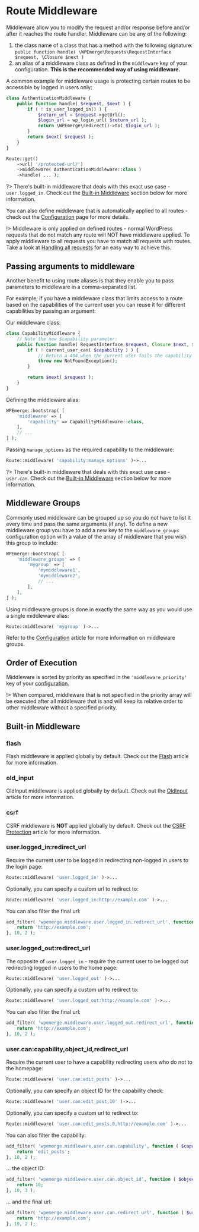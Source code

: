# Route Middleware

Middleware allow you to modify the request and/or response before and/or after it reaches the route handler. Middleware can be any of the following:
1. the class name of a class that has a method with the following signature:  
`public function handle( \WPEmerge\Requests\RequestInterface $request, \Closure $next )`
1. an alias of a middleware class as defined in the `middleware` key of your configuration. **This is the recommended way of using middleware.**

A common example for middleware usage is protecting certain routes to be accessible by logged in users only:

```php
class AuthenticationMiddleware {
    public function handle( $request, $next ) {
        if ( ! is_user_logged_in() ) {
            $return_url = $request->getUrl();
            $login_url = wp_login_url( $return_url );
            return \WPEmerge\redirect()->to( $login_url );
        }
        return $next( $request );
    }
}

Route::get()
    ->url( '/protected-url/')
    ->middleware( AuthenticationMiddleware::class )
    ->handle( ... );
```

?> There's built-in middleware that deals with this exact use case - `user.logged_in`. Check out the [Built-in Middleware](#built-in-middleware) section below for more information.

You can also define middleware that is automatically applied to all routes - check out the [Configuration](/framework/configuration) page for more details.

!> Middleware is only applied on defined routes - normal WordPress requests that do not match any route will NOT have middleware applied. To apply middleware to all requests you have to match all requests with routes. Take a look at [Handling all requests](/framework/routing/methods#handling-all-requests) for an easy way to achieve this.

## Passing arguments to middleware

Another benefit to using route aliases is that they enable you to pass parameters to middleware in a comma-separated list.

For example, if you have a middleware class that limits access to a route based on the capabilities of the current user you can reuse it for different capabilities by passing an argument:

Our middleware class:
```php
class CapabilityMiddleware {
    // Note the new $capability parameter:
    public function handle( RequestInterface $request, Closure $next, $capability ) {
        if ( ! current_user_can( $capability ) ) {
            // Return a 404 when the current user fails the capability check:
            throw new NotFoundException();
        }

        return $next( $request );
    }
}
```

Defining the middleware alias:
```php
WPEmerge::bootstrap( [
    'middleware' => [
        'capability' => CapabilityMiddleware::class,
    ],
    // ...
] );
```

Passing `manage_options` as the required capability to the middleware:
```php
Route::middleware( 'capability:manage_options' )->...
```

?> There's built-in middleware that deals with this exact use case - `user.can`. Check out the [Built-in Middleware](#built-in-middleware) section below for more information.

## Middleware Groups

Commonly used middleware can be grouped up so you do not have to list it every time and pass the same arguments (if any). To define a new middleware group you have to add a new key to the `middleware_groups` configuration option with a value of the array of middleware that you wish this group to include:
```php
WPEmerge::bootstrap( [
    'middleware_groups' => [
        'mygroup' => [
            'mymiddleware1',
            'mymiddleware2',
            // ...
        ],
    ],
] );
```

Using middleware groups is done in exactly the same way as you would use a single middleware alias:
```php
Route::middleware( 'mygroup' )->...
```

Refer to the [Configuration](/framework/configuration) article for more information on middleware groups.

## Order of Execution

Middleware is sorted by priority as specified in the `'middleware_priority'` key of your [configuration](/framework/configuration).

!> When compared, middleware that is not specified in the priority array will be executed after all middleware that is and will keep its relative order to other middleware without a specified priority.

## Built-in Middleware

### flash

Flash middleware is applied globally by default. Check out the [Flash](/framework/tools/flash) article for more information.

### old_input

OldInput middleware is applied globally by default. Check out the [OldInput](/framework/tools/oldinput) article for more information.

### csrf

CSRF middleware is **NOT** applied globally by default. Check out the [CSRF Protection](/framework/tools/csrf-protection) article for more information.

### user.logged_in:redirect_url

Require the current user to be logged in redirecting non-logged in users to the login page:
```php
Route::middleware( 'user.logged_in' )->...
```

Optionally, you can specify a custom url to redirect to:
```php
Route::middleware( 'user.logged_in:http://example.com' )->...
```

You can also filter the final url:
```php
add_filter( 'wpemerge.middleware.user.logged_in.redirect_url', function ( $url, $request ) {
    return 'http://example.com'; 
}, 10, 2 );
```

### user.logged_out:redirect_url

The opposite of `user.logged_in` - require the current user to be logged out redirecting logged in users to the home page:
```php
Route::middleware( 'user.logged_out' )->...
```

Optionally, you can specify a custom url to redirect to:
```php
Route::middleware( 'user.logged_out:http://example.com' )->...
```

You can also filter the final url:
```php
add_filter( 'wpemerge.middleware.user.logged_out.redirect_url', function ( $url, $request ) {
    return 'http://example.com'; 
}, 10, 2 );
```

### user.can:capability,object_id,redirect_url

Require the current user to have a capability redirecting users who do not to the homepage:
```php
Route::middleware( 'user.can:edit_posts' )->...
```

Optionally, you can specify an object ID for the capability check:
```php
Route::middleware( 'user.can:edit_post,10' )->...
```

Optionally, you can specify a custom url to redirect to:
```php
Route::middleware( 'user.can:edit_posts,0,http://example.com' )->...
```

You can also filter the capability:
```php
add_filter( 'wpemerge.middleware.user.can.capability', function ( $capability, $request ) {
    return 'edit_posts'; 
}, 10, 2 );
```

... the object ID:
```php
add_filter( 'wpemerge.middleware.user.can.object_id', function ( $object_id, $capability, $request ) {
    return 10; 
}, 10, 3 );
```

... and the final url:
```php
add_filter( 'wpemerge.middleware.user.can.redirect_url', function ( $url, $request ) {
    return 'http://example.com'; 
}, 10, 2 );
```
